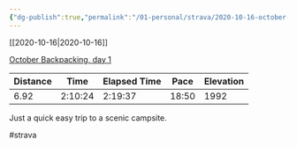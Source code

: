 ```yaml
---
{"dg-publish":true,"permalink":"/01-personal/strava/2020-10-16-october-backpacking-day-1/"}
---
```



[[2020-10-16\|2020-10-16]]

[October Backpacking, day 1](https://www.strava.com/activities/4208063959)

| Distance | Time    | Elapsed Time | Pace  | Elevation |
| -------- | ------- | ------------ | ----- | --------- |
| 6.92     | 2:10:24 | 2:19:37      | 18:50 | 1992      |


Just a quick easy trip to a scenic campsite.

#strava
